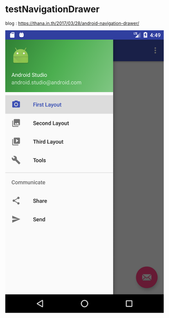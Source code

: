 # testNavigationDrawer

blog : https://thana.in.th/2017/03/28/android-navigation-drawer/

![alt tag](https://github.com/thana19/testNavigationDrawer/blob/master/ss01.png)
